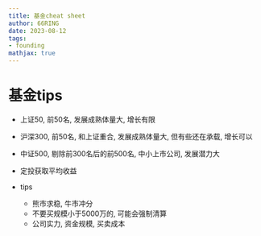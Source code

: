 ```yaml
---
title: 基金cheat sheet
author: 66RING
date: 2023-08-12
tags: 
- founding
mathjax: true
---
```


# 基金tips

- 上证50, 前50名, 发展成熟体量大, 增长有限
- 沪深300, 前50名, 和上证重合, 发展成熟体量大, 但有些还在承载, 增长可以
- 中证500, 剔除前300名后的前500名, 中小上市公司, 发展潜力大
- 定投获取平均收益

- tips
    * 熊市求稳, 牛市冲分
    * 不要买规模小于5000万的, 可能会强制清算
    * 公司实力, 资金规模, 买卖成本
